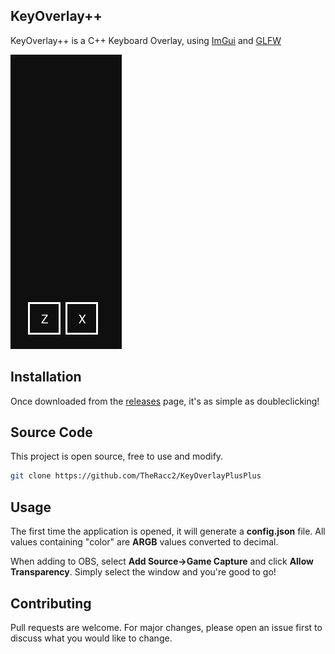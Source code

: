 ## KeyOverlay++

KeyOverlay++ is a C++ Keyboard Overlay, using [ImGui](https://github.com/ocornut/imgui) and [GLFW](https://www.glfw.org/)

![In Action](https://github.com/TheRacc2/KeyOverlayPlusPlus/blob/main/example.gif)
## Installation

Once downloaded from the [releases](https://github.com/TheRacc2/KeyOverlayPlusPlus/releases/tag/v1.0) page, it's as simple as doubleclicking!


## Source Code

This project is open source, free to use and modify.

```bash
git clone https://github.com/TheRacc2/KeyOverlayPlusPlus
```

## Usage

The first time the application is opened, it will generate a **config.json** file. All values containing "color" are **ARGB** values converted to decimal.

When adding to OBS, select **Add Source->Game Capture** and click **Allow Transparency**. Simply select the window and you're good to go!

## Contributing
Pull requests are welcome. For major changes, please open an issue first to discuss what you would like to change.
